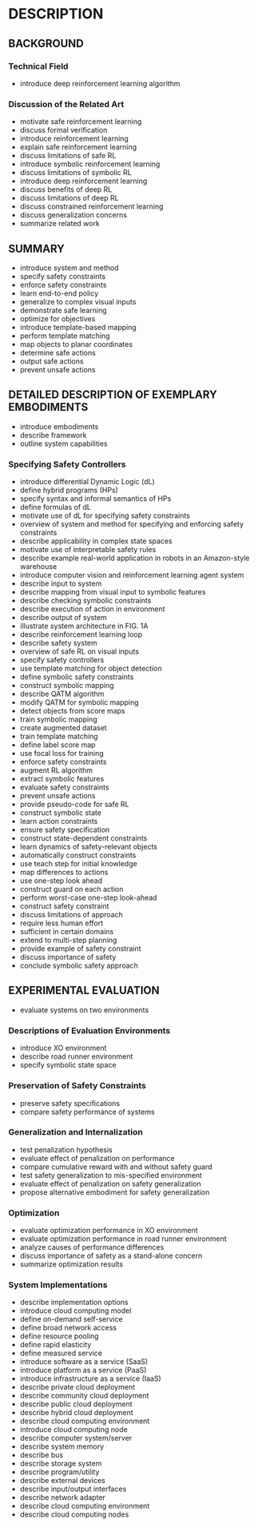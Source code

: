 # DESCRIPTION

## BACKGROUND

### Technical Field

- introduce deep reinforcement learning algorithm

### Discussion of the Related Art

- motivate safe reinforcement learning
- discuss formal verification
- introduce reinforcement learning
- explain safe reinforcement learning
- discuss limitations of safe RL
- introduce symbolic reinforcement learning
- discuss limitations of symbolic RL
- introduce deep reinforcement learning
- discuss benefits of deep RL
- discuss limitations of deep RL
- discuss constrained reinforcement learning
- discuss generalization concerns
- summarize related work

## SUMMARY

- introduce system and method
- specify safety constraints
- enforce safety constraints
- learn end-to-end policy
- generalize to complex visual inputs
- demonstrate safe learning
- optimize for objectives
- introduce template-based mapping
- perform template matching
- map objects to planar coordinates
- determine safe actions
- output safe actions
- prevent unsafe actions

## DETAILED DESCRIPTION OF EXEMPLARY EMBODIMENTS

- introduce embodiments
- describe framework
- outline system capabilities

### Specifying Safety Controllers

- introduce differential Dynamic Logic (dL)
- define hybrid programs (HPs)
- specify syntax and informal semantics of HPs
- define formulas of dL
- motivate use of dL for specifying safety constraints
- overview of system and method for specifying and enforcing safety constraints
- describe applicability in complex state spaces
- motivate use of interpretable safety rules
- describe example real-world application in robots in an Amazon-style warehouse
- introduce computer vision and reinforcement learning agent system
- describe input to system
- describe mapping from visual input to symbolic features
- describe checking symbolic constraints
- describe execution of action in environment
- describe output of system
- illustrate system architecture in FIG. 1A
- describe reinforcement learning loop
- describe safety system
- overview of safe RL on visual inputs
- specify safety controllers
- use template matching for object detection
- define symbolic safety constraints
- construct symbolic mapping
- describe QATM algorithm
- modify QATM for symbolic mapping
- detect objects from score maps
- train symbolic mapping
- create augmented dataset
- train template matching
- define label score map
- use focal loss for training
- enforce safety constraints
- augment RL algorithm
- extract symbolic features
- evaluate safety constraints
- prevent unsafe actions
- provide pseudo-code for safe RL
- construct symbolic state
- learn action constraints
- ensure safety specification
- construct state-dependent constraints
- learn dynamics of safety-relevant objects
- automatically construct constraints
- use teach step for initial knowledge
- map differences to actions
- use one-step look ahead
- construct guard on each action
- perform worst-case one-step look-ahead
- construct safety constraint
- discuss limitations of approach
- require less human effort
- sufficient in certain domains
- extend to multi-step planning
- provide example of safety constraint
- discuss importance of safety
- conclude symbolic safety approach

## EXPERIMENTAL EVALUATION

- evaluate systems on two environments

### Descriptions of Evaluation Environments

- introduce XO environment
- describe road runner environment
- specify symbolic state space

### Preservation of Safety Constraints

- preserve safety specifications
- compare safety performance of systems

### Generalization and Internalization

- test penalization hypothesis
- evaluate effect of penalization on performance
- compare cumulative reward with and without safety guard
- test safety generalization to mis-specified environment
- evaluate effect of penalization on safety generalization
- propose alternative embodiment for safety generalization

### Optimization

- evaluate optimization performance in XO environment
- evaluate optimization performance in road runner environment
- analyze causes of performance differences
- discuss importance of safety as a stand-alone concern
- summarize optimization results

### System Implementations

- describe implementation options
- introduce cloud computing model
- define on-demand self-service
- define broad network access
- define resource pooling
- define rapid elasticity
- define measured service
- introduce software as a service (SaaS)
- introduce platform as a service (PaaS)
- introduce infrastructure as a service (IaaS)
- describe private cloud deployment
- describe community cloud deployment
- describe public cloud deployment
- describe hybrid cloud deployment
- describe cloud computing environment
- introduce cloud computing node
- describe computer system/server
- describe system memory
- describe bus
- describe storage system
- describe program/utility
- describe external devices
- describe input/output interfaces
- describe network adapter
- describe cloud computing environment
- describe cloud computing nodes


